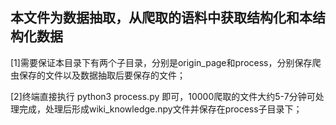 ## 本文件为数据抽取，从爬取的语料中获取结构化和本结构化数据

[1]需要保证本目录下有两个子目录，分别是origin_page和process，分别保存爬虫保存的文件以及数据抽取后要保存的文件；

[2]终端直接执行 python3 process.py 即可，10000爬取的文件大约5-7分钟可处理完成，处理后形成wiki_knowledge.npy文件并保存在process子目录下；

